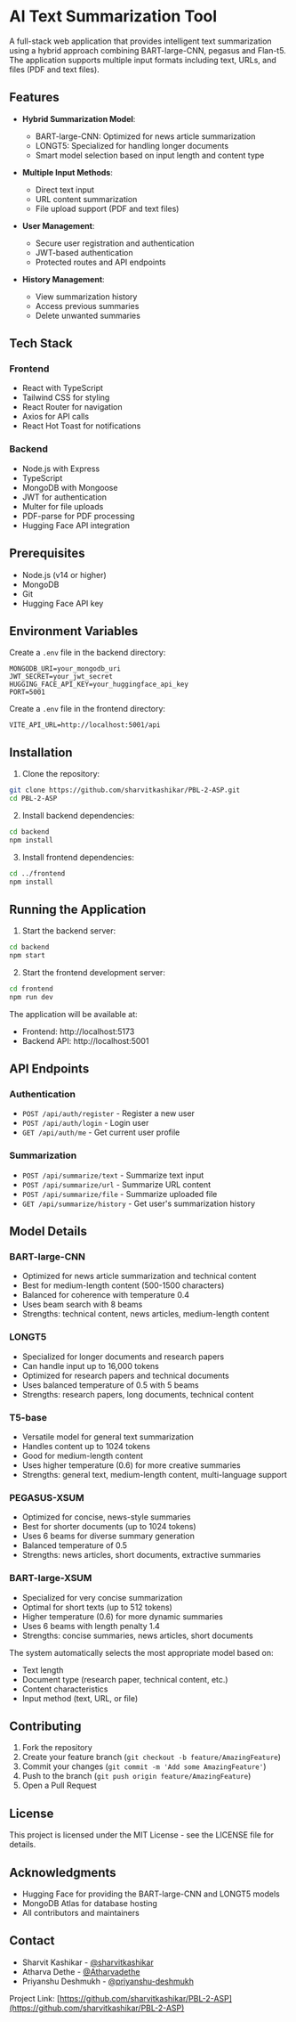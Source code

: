# AI Text Summarization Tool

A full-stack web application that provides intelligent text summarization using a hybrid approach combining BART-large-CNN, pegasus and Flan-t5. The application supports multiple input formats including text, URLs, and files (PDF and text files).

## Features

- **Hybrid Summarization Model**:
  - BART-large-CNN: Optimized for news article summarization
  - LONGT5: Specialized for handling longer documents
  - Smart model selection based on input length and content type

- **Multiple Input Methods**:
  - Direct text input
  - URL content summarization
  - File upload support (PDF and text files)

- **User Management**:
  - Secure user registration and authentication
  - JWT-based authentication
  - Protected routes and API endpoints

- **History Management**:
  - View summarization history
  - Access previous summaries
  - Delete unwanted summaries

## Tech Stack

### Frontend
- React with TypeScript
- Tailwind CSS for styling
- React Router for navigation
- Axios for API calls
- React Hot Toast for notifications

### Backend
- Node.js with Express
- TypeScript
- MongoDB with Mongoose
- JWT for authentication
- Multer for file uploads
- PDF-parse for PDF processing
- Hugging Face API integration

## Prerequisites

- Node.js (v14 or higher)
- MongoDB
- Git
- Hugging Face API key

## Environment Variables

Create a `.env` file in the backend directory:

```env
MONGODB_URI=your_mongodb_uri
JWT_SECRET=your_jwt_secret
HUGGING_FACE_API_KEY=your_huggingface_api_key
PORT=5001
```

Create a `.env` file in the frontend directory:

```env
VITE_API_URL=http://localhost:5001/api
```

## Installation

1. Clone the repository:
```bash
git clone https://github.com/sharvitkashikar/PBL-2-ASP.git
cd PBL-2-ASP
```

2. Install backend dependencies:
```bash
cd backend
npm install
```

3. Install frontend dependencies:
```bash
cd ../frontend
npm install
```

## Running the Application

1. Start the backend server:
```bash
cd backend
npm start
```

2. Start the frontend development server:
```bash
cd frontend
npm run dev
```

The application will be available at:
- Frontend: http://localhost:5173
- Backend API: http://localhost:5001

## API Endpoints

### Authentication
- `POST /api/auth/register` - Register a new user
- `POST /api/auth/login` - Login user
- `GET /api/auth/me` - Get current user profile

### Summarization
- `POST /api/summarize/text` - Summarize text input
- `POST /api/summarize/url` - Summarize URL content
- `POST /api/summarize/file` - Summarize uploaded file
- `GET /api/summarize/history` - Get user's summarization history

## Model Details

### BART-large-CNN
- Optimized for news article summarization and technical content
- Best for medium-length content (500-1500 characters)
- Balanced for coherence with temperature 0.4
- Uses beam search with 8 beams
- Strengths: technical content, news articles, medium-length content

### LONGT5
- Specialized for longer documents and research papers
- Can handle input up to 16,000 tokens
- Optimized for research papers and technical documents
- Uses balanced temperature of 0.5 with 5 beams
- Strengths: research papers, long documents, technical content

### T5-base
- Versatile model for general text summarization
- Handles content up to 1024 tokens
- Good for medium-length content
- Uses higher temperature (0.6) for more creative summaries
- Strengths: general text, medium-length content, multi-language support

### PEGASUS-XSUM
- Optimized for concise, news-style summaries
- Best for shorter documents (up to 1024 tokens)
- Uses 6 beams for diverse summary generation
- Balanced temperature of 0.5
- Strengths: news articles, short documents, extractive summaries

### BART-large-XSUM
- Specialized for very concise summarization
- Optimal for short texts (up to 512 tokens)
- Higher temperature (0.6) for more dynamic summaries
- Uses 6 beams with length penalty 1.4
- Strengths: concise summaries, news articles, short documents

The system automatically selects the most appropriate model based on:
- Text length
- Document type (research paper, technical content, etc.)
- Content characteristics
- Input method (text, URL, or file)

## Contributing

1. Fork the repository
2. Create your feature branch (`git checkout -b feature/AmazingFeature`)
3. Commit your changes (`git commit -m 'Add some AmazingFeature'`)
4. Push to the branch (`git push origin feature/AmazingFeature`)
5. Open a Pull Request

## License

This project is licensed under the MIT License - see the LICENSE file for details.

## Acknowledgments

- Hugging Face for providing the BART-large-CNN and LONGT5 models
- MongoDB Atlas for database hosting
- All contributors and maintainers

## Contact

- Sharvit Kashikar - [@sharvitkashikar](https://github.com/sharvitkashikar)
- Atharva Dethe - [@Atharvadethe](https://github.com/Atharvadethe)
- Priyanshu Deshmukh - [@priyanshu-deshmukh](https://github.com/priyanshu-deshmukh)

Project Link: [https://github.com/sharvitkashikar/PBL-2-ASP](https://github.com/sharvitkashikar/PBL-2-ASP) 
